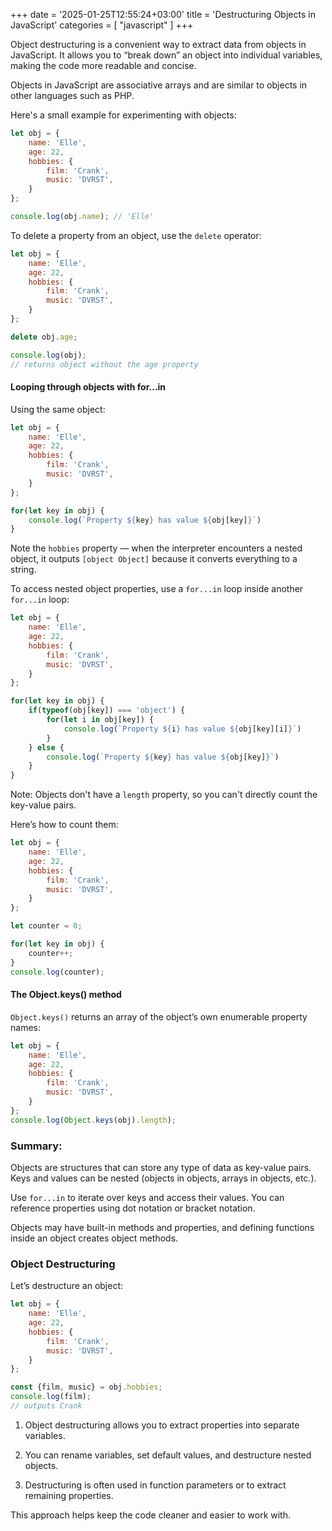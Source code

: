
+++
date = '2025-01-25T12:55:24+03:00'
title = 'Destructuring Objects in JavaScript'
categories = [ "javascript" ]
+++

Object destructuring is a convenient way to extract data from objects in JavaScript. It allows you to “break down” an object into individual variables, making the code more readable and concise.

Objects in JavaScript are associative arrays and are similar to objects in other languages such as PHP.

Here's a small example for experimenting with objects:

```js
let obj = {
    name: 'Elle',
    age: 22,
    hobbies: {
        film: 'Crank',
        music: 'DVRST',
    }
};

console.log(obj.name); // 'Elle'
```

To delete a property from an object, use the `delete` operator:

```js
let obj = {
    name: 'Elle',
    age: 22,
    hobbies: {
        film: 'Crank',
        music: 'DVRST',
    }
};

delete obj.age;

console.log(obj); 
// returns object without the age property
```

#### Looping through objects with for...in

Using the same object:

```js
let obj = {
    name: 'Elle',
    age: 22,
    hobbies: {
        film: 'Crank',
        music: 'DVRST',
    }
};

for(let key in obj) {
    console.log(`Property ${key} has value ${obj[key]}`)
}
```

Note the `hobbies` property — when the interpreter encounters a nested object, it outputs `[object Object]` because it converts everything to a string.

To access nested object properties, use a `for...in` loop inside another `for...in` loop:

```js
let obj = {
    name: 'Elle',
    age: 22,
    hobbies: {
        film: 'Crank',
        music: 'DVRST',
    }
};

for(let key in obj) {
    if(typeof(obj[key]) === 'object') {
        for(let i in obj[key]) {
            console.log(`Property ${i} has value ${obj[key][i]}`)
        }
    } else {
        console.log(`Property ${key} has value ${obj[key]}`)
    }
}
```

Note: Objects don't have a `length` property, so you can't directly count the key-value pairs.

Here’s how to count them:

```js
let obj = {
    name: 'Elle',
    age: 22,
    hobbies: {
        film: 'Crank',
        music: 'DVRST',
    }
};

let counter = 0;

for(let key in obj) {
    counter++;
}
console.log(counter);
```

#### The Object.keys() method

`Object.keys()` returns an array of the object’s own enumerable property names:

```js
let obj = {
    name: 'Elle',
    age: 22,
    hobbies: {
        film: 'Crank',
        music: 'DVRST',
    }
};
console.log(Object.keys(obj).length);
```

### Summary:

Objects are structures that can store any type of data as key-value pairs. Keys and values can be nested (objects in objects, arrays in objects, etc.).

Use `for...in` to iterate over keys and access their values. You can reference properties using dot notation or bracket notation.

Objects may have built-in methods and properties, and defining functions inside an object creates object methods.

### Object Destructuring

Let’s destructure an object:

```js
let obj = {
    name: 'Elle',
    age: 22,
    hobbies: {
        film: 'Crank',
        music: 'DVRST',
    }
};

const {film, music} = obj.hobbies;
console.log(film); 
// outputs Crank
```

1. Object destructuring allows you to extract properties into separate variables.

2. You can rename variables, set default values, and destructure nested objects.

3. Destructuring is often used in function parameters or to extract remaining properties.

This approach helps keep the code cleaner and easier to work with.
